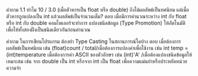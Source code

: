 คำถาม
1.1 ทำไม 10 / 3.0 (เมื่อตัวหารเป็น float หรือ double) ถึงได้ผลลัพธ์เป็นทศนิยม แต่เมื่อตัวหารถูกแปลงเป็น int แล้วผลลัพธ์เป็นจำนวนเต็ม?
ตอบ เมื่อมีการคำนวณระหว่าง int กับ float หรือ int กับ double คอมไพเลอร์จะทำการ แปลงชนิดข้อมูล (Type Promotion) ให้อัตโนมัติ เพื่อให้ทั้งสองฝั่งเป็นชนิดเดียวกันก่อนคำนวณ

คำถาม
ในการเขียนโปรแกรม ต้องทำ Type Casting ในสถานการณ์ใดบ้าง
ตอบ เมื่อต้องการผลลัพธ์เป็นทศนิยม เช่น (float)count / total/เมื่อต้องการแปลงค่าเพื่อใช้งาน เช่น int temp = (int)temperature
เมื่อต้องการค่า ASCII ของตัวอักษร เช่น (int)'A' /เมื่อต้องแปลงชนิดข้อมูลให้เหมาะสม เช่น จาก double เป็น int หรือจาก int เป็น float เพื่อความแม่นยำหรือประหยัดหน่วยความจำ
